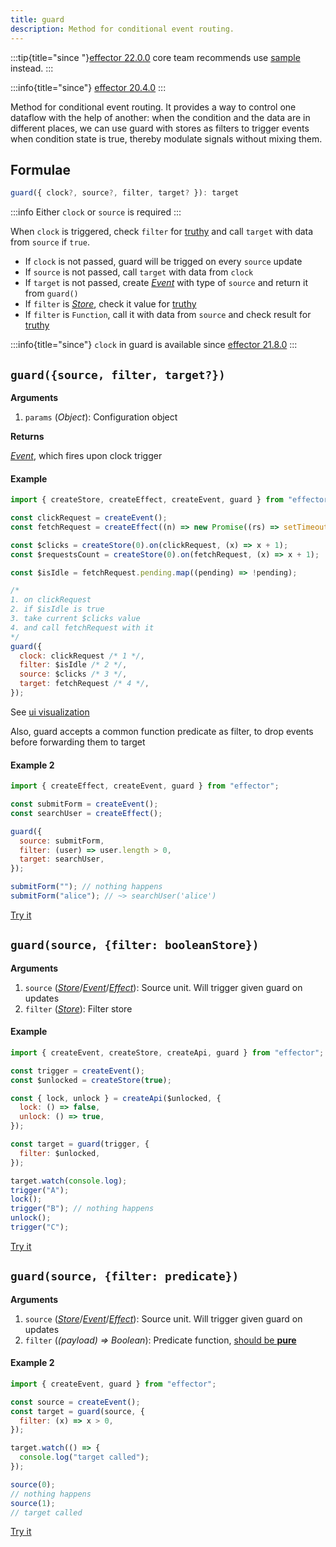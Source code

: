 ```yaml
---
title: guard
description: Method for conditional event routing.
---
```


:::tip{title="since "}[effector 22.0.0](https://changelog.effector.dev/#effector-22-0-0)
core team recommends use [sample](/api/effector/sample.md) instead.
:::

:::info{title="since"}
[effector 20.4.0](https://changelog.effector.dev/#effector-20-4-0)
:::

Method for conditional event routing.
It provides a way to control one dataflow with the help of another: when the condition and the data are in different places, we can use guard with stores as filters to trigger events when condition state is true, thereby modulate signals without mixing them.

## Formulae

```ts
guard({ clock?, source?, filter, target? }): target
```

:::info
Either `clock` or `source` is required
:::

When `clock` is triggered, check `filter` for [truthy] and call `target` with data from `source` if `true`.

- If `clock` is not passed, guard will be trigged on every `source` update
- If `source` is not passed, call `target` with data from `clock`
- If `target` is not passed, create [_Event_](/api/effector/Event.md) with type of `source` and return it from `guard()`
- If `filter` is [_Store_](/api/effector/Store.md), check it value for [truthy]
- If `filter` is `Function`, call it with data from `source` and check result for [truthy]

[truthy]: https://developer.mozilla.org/en-US/docs/Glossary/Truthy

:::info{title="since"}
`clock` in guard is available since [effector 21.8.0](https://changelog.effector.dev/#effector-21-8-0)
:::

## `guard({source, filter, target?})`

**Arguments**

1. `params` (_Object_): Configuration object

**Returns**

[_Event_](/api/effector/Event.md), which fires upon clock trigger

#### Example

```js
import { createStore, createEffect, createEvent, guard } from "effector";

const clickRequest = createEvent();
const fetchRequest = createEffect((n) => new Promise((rs) => setTimeout(rs, 2500, n)));

const $clicks = createStore(0).on(clickRequest, (x) => x + 1);
const $requestsCount = createStore(0).on(fetchRequest, (x) => x + 1);

const $isIdle = fetchRequest.pending.map((pending) => !pending);

/*
1. on clickRequest
2. if $isIdle is true
3. take current $clicks value
4. and call fetchRequest with it
*/
guard({
  clock: clickRequest /* 1 */,
  filter: $isIdle /* 2 */,
  source: $clicks /* 3 */,
  target: fetchRequest /* 4 */,
});
```

See [ui visualization](https://share.effector.dev/zLB4NwNV)

Also, guard accepts a common function predicate as filter, to drop events before forwarding them to target

#### Example 2

```js
import { createEffect, createEvent, guard } from "effector";

const submitForm = createEvent();
const searchUser = createEffect();

guard({
  source: submitForm,
  filter: (user) => user.length > 0,
  target: searchUser,
});

submitForm(""); // nothing happens
submitForm("alice"); // ~> searchUser('alice')
```

[Try it](https://share.effector.dev/84j97tZ7)

## `guard(source, {filter: booleanStore})`

**Arguments**

1. `source` ([_Store_](/api/effector/Store.md)/[_Event_](/api/effector/Event.md)/[_Effect_](/api/effector/Effect.md)): Source unit. Will trigger given guard on updates
1. `filter` ([_Store_](/api/effector/Store.md)): Filter store

#### Example

```js
import { createEvent, createStore, createApi, guard } from "effector";

const trigger = createEvent();
const $unlocked = createStore(true);

const { lock, unlock } = createApi($unlocked, {
  lock: () => false,
  unlock: () => true,
});

const target = guard(trigger, {
  filter: $unlocked,
});

target.watch(console.log);
trigger("A");
lock();
trigger("B"); // nothing happens
unlock();
trigger("C");
```

[Try it](https://share.effector.dev/6bqOCO4y)

## `guard(source, {filter: predicate})`

**Arguments**

1. `source` ([_Store_](/api/effector/Store.md)/[_Event_](/api/effector/Event.md)/[_Effect_](/api/effector/Effect.md)): Source unit. Will trigger given guard on updates
2. `filter` (_(payload) => Boolean_): Predicate function, [should be **pure**](/explanation/glossary.md#purity)

#### Example 2

```js
import { createEvent, guard } from "effector";

const source = createEvent();
const target = guard(source, {
  filter: (x) => x > 0,
});

target.watch(() => {
  console.log("target called");
});

source(0);
// nothing happens
source(1);
// target called
```

[Try it](https://share.effector.dev/ethzpd8Y)
